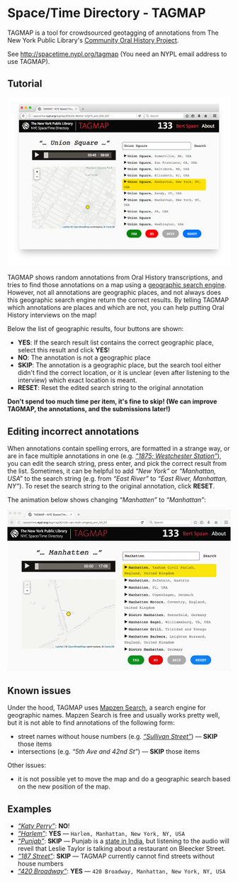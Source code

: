 # Space/Time Directory - TAGMAP

TAGMAP is a tool for crowdsourced geotagging of annotations from The New York Public Library's [Community Oral History Project](http://oralhistory.nypl.org/).

See http://spacetime.nypl.org/tagmap (You need an NYPL email address to use TAGMAP).

## Tutorial

![](images/screenshot.png)

TAGMAP shows random annotations from Oral History transcriptions, and tries to find those annotations on a map using a [geographic search engine](https://mapzen.com/products/search/). However, not all annotations are geographic places, and not always does this geographic search engine return the correct results. By telling TAGMAP which annotations are places and which are not, you can help putting Oral History interviews on the map!

Below the list of geographic results, four buttons are shown:

- **YES**: If the search result list contains the correct geographic place, select this result and click **YES**!
- **NO**: The annotation is not a geographic place
- **SKIP**: The annotation is a geographic place, but the search tool either didn't find the correct location, or it is unclear (even after listening to the interview) which exact location is meant.
- **RESET**: Reset the edited search string to the original annotation

**Don't spend too much time per item, it's fine to skip! (We can improve TAGMAP, the annotations, and the submissions later!)**

## Editing incorrect annotations

When annotations contain spelling errors, are formatted in a strange way, or are in face multiple annotations in one (e.g. [_“1875; Westchester Station”_](http://spacetime.nypl.org/tagmap/#/tom-vasti-t707ay_ann_4531_4533)), you can edit the search string, press enter, and pick the correct result from the list. Sometimes, it can be helpful to add _“New York”_ or _“Manhattan, USA”_ to the search string (e.g. from _“East River”_ to _“East River, Manhattan, NY”_). To reset the search string to the original annotation, click **RESET**.

The animation below shows changing _“Manhatten”_ to _“Manhattan”_:

![](images/edit-annotation.gif)

## Known issues

Under the hood, TAGMAP uses [Mapzen Search](https://mapzen.com/products/search/), a search engine for geographic names. Mapzen Search is free and usually works pretty well, but it is not able to find annotations of the following form:

- street names without house numbers (e.g. [_“Sullivan Street”_](http://spacetime.nypl.org/tagmap/#/elaine-mobray-cdgxj0_ann_69_71)) — **SKIP** those items
- intersections (e.g. _“5th Ave and 42nd St”_) — **SKIP** those items

Other issues:

- it is not possible yet to move the map and do a geographic search based on the new position of the map.

## Examples

- [_“Katy Perry”_](http://spacetime.nypl.org/tagmap/#/beau-mccall-zwn9pa_ann_1456_1458): **NO**!
- [_“Harlem”_](http://spacetime.nypl.org/tagmap/#/kathy-bristow-g6uztv_ann_17_19): **YES** — `Harlem, Manhattan, New York, NY, USA`
- [_“Punjab”_](http://spacetime.nypl.org/tagmap/#/leslie-taylor-3hkc34_ann_508_510): **SKIP** — Punjab is a [state in India](https://en.wikipedia.org/wiki/Punjab,_India), but listening to the audio will reveil that Leslie Taylor is talking about a restaurant on Bleecker Street.
- [_“187 Street”_](http://spacetime.nypl.org/tagmap/#/ed-lehner-z1s7bn_ann_2893_2895): **SKIP** — TAGMAP currently cannot find streets without house numbers
- [_“420 Broadway”_](http://spacetime.nypl.org/tagmap/#/zigi-ben-haim-6vql95_ann_305_307): **YES** — `420 Broadway, Manhattan, New York, NY, USA`


